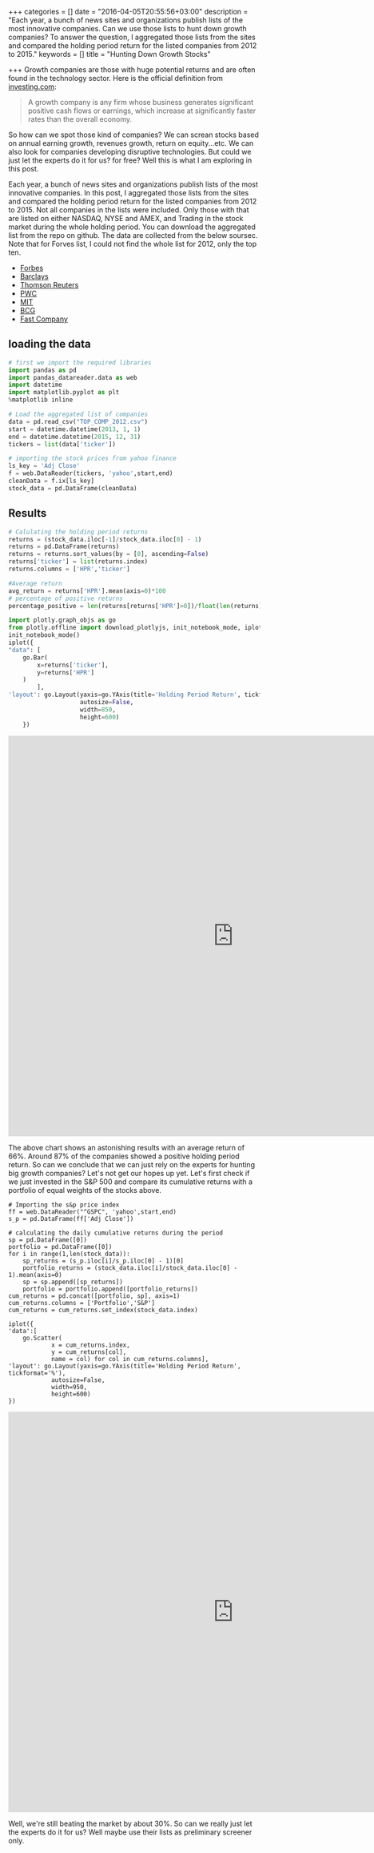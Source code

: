 +++
categories = []
date = "2016-04-05T20:55:56+03:00"
description = "Each year, a bunch of news sites and organizations publish lists of the most innovative companies. Can we use those lists to hunt down growth companies? To answer the question, I aggregated those lists from the sites and compared the holding period return for the listed companies from 2012 to 2015."
keywords = []
title = "Hunting Down Growth Stocks"

+++
Growth companies are those with huge potential returns and are often found in the technology sector. Here is the official definition from [investing.com](http://www.investopedia.com/terms/g/growthcompany.asp):

>A growth company is any firm whose business generates significant positive cash flows or earnings, which increase at significantly faster rates than the overall economy. 

So how can we spot those kind of companies? We can screan stocks based on annual earning growth, revenues growth, return on equity...etc. We can also look for companies developing disruptive technologies. But could we just let the experts do it for us? for free? Well this is what I am exploring in this post. 

Each year, a bunch of news sites and organizations publish lists of the most innovative companies. In this post, I aggregated those lists from the sites and compared the holding period return for the listed companies from 2012 to 2015. Not all companies in the lists were included. Only those with that are listed on either NASDAQ, NYSE and AMEX, and Trading in the stock market during the whole holding period. You can download the aggregated list from the repo on github. The data are collected from the below soursec. Note that for Forves list, I could not find the whole list for 2012, only the top ten. 

- [Forbes](http://www.forbes.com/sites/samanthasharf/2012/09/05/the-ten-most-innovative-companies-in-america/#3f28c5aa23d3) 
- [Barclays](http://www.businessinsider.com/presenting-the-39-companies-that-will-win-through-innovation-2012-4?op=1)
- [Thomson Reuters](http://top100innovators.stateofinnovation.thomsonreuters.com/)
- [PWC](http://www.strategyand.pwc.com/global/home/what-we-think/innovation1000/top-innovators-spenders#/tab-2012)
- [MIT](http://www2.technologyreview.com/tr50/2012/?_ga=1.224498527.453581319.1458158445)
- [BCG](https://www.bcgperspectives.com/content/interactive/innovation_growth_most_innovative_companies_interactive_guide/)
- [Fast Company](http://www.fastcompany.com/section/most-innovative-companies-2012)

## loading the data
```python
# first we import the required libraries
import pandas as pd
import pandas_datareader.data as web
import datetime
import matplotlib.pyplot as plt
%matplotlib inline  
```
```python
# Load the aggregated list of companies
data = pd.read_csv("TOP_COMP_2012.csv")
start = datetime.datetime(2013, 1, 1)
end = datetime.datetime(2015, 12, 31)
tickers = list(data['ticker'])
```
```python
# importing the stock prices from yahoo finance
ls_key = 'Adj Close'
f = web.DataReader(tickers, 'yahoo',start,end)
cleanData = f.ix[ls_key]
stock_data = pd.DataFrame(cleanData)
```
## Results
```python
# Calulating the holding period returns 
returns = (stock_data.iloc[-1]/stock_data.iloc[0] - 1)
returns = pd.DataFrame(returns)
returns = returns.sort_values(by = [0], ascending=False)
returns['ticker'] = list(returns.index)
returns.columns = ['HPR','ticker']
```
```python
#Average return
avg_return = returns['HPR'].mean(axis=0)*100
# percentage of positive returns
percentage_positive = len(returns[returns['HPR']>0])/float(len(returns))*100 
```
```python
import plotly.graph_objs as go
from plotly.offline import download_plotlyjs, init_notebook_mode, iplot
init_notebook_mode()
iplot({
"data": [
    go.Bar(
        x=returns['ticker'],
        y=returns['HPR']
    )
        ],
'layout': go.Layout(yaxis=go.YAxis(title='Holding Period Return', tickformat='%'), 
                    autosize=False,
                    width=850,
                    height=600)
    })
```
<iframe width="900" height="800" frameborder="0" scrolling="no" src="https://plot.ly/~ahmedas91/0.embed"></iframe>

The above chart shows an astonishing results with an average return of 66%. Around 87% of the companies showed a positive holding period return. So can we conclude that we can just rely on the experts for hunting big growth companies? Let's not get our hopes up yet. Let's first check if we just invested in the S&P 500 and compare its cumulative returns with a portfolio of equal weights of the stocks above.
```pyhon
# Importing the s&p price index
ff = web.DataReader("^GSPC", 'yahoo',start,end)
s_p = pd.DataFrame(ff['Adj Close'])

# calculating the daily cumulative returns during the period
sp = pd.DataFrame([0])
portfolio = pd.DataFrame([0])
for i in range(1,len(stock_data)):
    sp_returns = (s_p.iloc[i]/s_p.iloc[0] - 1)[0]
    portfolio_returns = (stock_data.iloc[i]/stock_data.iloc[0] - 1).mean(axis=0)
    sp = sp.append([sp_returns])
    portfolio = portfolio.append([portfolio_returns])    
cum_returns = pd.concat([portfolio, sp], axis=1)
cum_returns.columns = ['Portfolio','S&P']
cum_returns = cum_returns.set_index(stock_data.index)

iplot({
'data':[
    go.Scatter(
            x = cum_returns.index,
            y = cum_returns[col],
            name = col) for col in cum_returns.columns],
'layout': go.Layout(yaxis=go.YAxis(title='Holding Period Return', tickformat='%'), 
            autosize=False,
            width=950,
            height=600)
})
```
<iframe width="900" height="800" frameborder="0" scrolling="no" src="https://plot.ly/~ahmedas91/4.embed"></iframe>

Well, we're still beating the market by about 30%. So can we really just let the experts do it for us? Well maybe use their lists as preliminary screener only.

